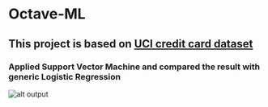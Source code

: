 # Octave-ML

## This project is based on [UCI credit card dataset](https://www.kaggle.com/uciml/default-of-credit-card-clients-dataset/data)

### Applied Support Vector Machine and compared the result with generic Logistic Regression
![alt output](https://github.com/kakshay21/Octave-ML/blob/master/output.png)

